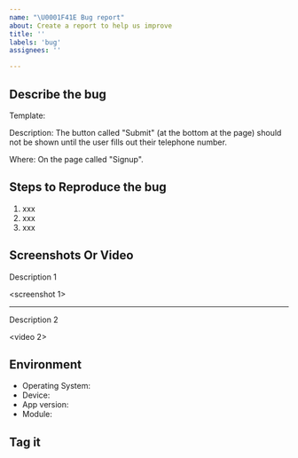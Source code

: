 ```yaml
---
name: "\U0001F41E Bug report"
about: Create a report to help us improve
title: ''
labels: 'bug'
assignees: ''

---
```


<!--
Thanks for taking the time to file an issue!
A new bug should have the `bug` label. , with a title describing the new feature.
Also add a label that represents the module if you can please. E.G mod-enrol or mod-videoconf
-->

## Describe the bug
<!-- A clear and concise description of what the bug is -->

Template:

Description: The button called "Submit" (at the bottom at the page) should not be shown until the user fills out their telephone number.

Where: On the page called "Signup".

## Steps to Reproduce the bug
<!--
     Please tell us exactly how to reproduce the problem you are running into in a step by step fashion.
-->
1. xxx
2. xxx
3. xxx


## Screenshots Or Video
<!-- Add this section if you need it. -->
<!-- Upload videos to the _assets folder : https://drive.google.com/drive/folders/11R71oZGZiHWoYmex7jeSowZFcDxvxX5i -->


Description 1

<screenshot 1>

---

Description 2

<video 2>

## Environment
<!-- Please complete the following information -->
- Operating System:   <!-- e.g Windows, Mac, Linux, Android, IOS -->
- Device:  <!-- e.g. Samsung Galaxy S8+ -->
- App version: <!-- e.g. 1.0.2 -->
- Module: <!-- e.g. chat, enrollment, other. -->


## Tag it
<!-- Please finally tag the issue with the right labels -->
<!-- 1 "UAT" label if its from UAT team-->
<!-- 2. The right Mod or Plugin label so we can control everything. -->
	


